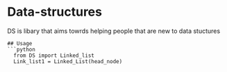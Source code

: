 # Data-structures 
DS is libary that aims towrds helping people that are new to data stuctures

```
## Usage
```python 
  from DS import Linked_list 
  Link_list1 = Linked_List(head_node)
  
```

